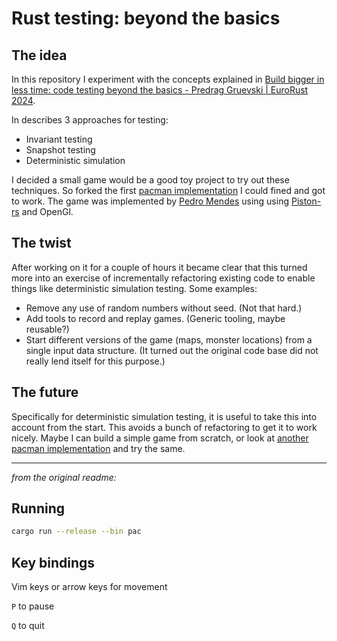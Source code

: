 # Rust testing: beyond the basics

## The idea

In this repository I experiment with the concepts explained in
[Build bigger in less time: code testing beyond the basics - Predrag Gruevski | EuroRust 2024](https://youtu.be/3EFue8PDyic).

In describes 3 approaches for testing:

- Invariant testing
- Snapshot testing
- Deterministic simulation

I decided a small game would be a good toy project to try out these techniques. So forked the first [pacman implementation](https://github.com/mendess/rust-pacman.git) I could fined and got to work. The game was implemented by [Pedro Mendes](https://github.com/mendess) using using [Piston-rs](https://www.piston.rs/) and OpenGl.

## The twist

After working on it for a couple of hours it became clear that this turned more into an exercise of incrementally refactoring existing code to enable things like deterministic simulation testing. Some examples:

- Remove any use of random numbers without seed. (Not that hard.)
- Add tools to record and replay games. (Generic tooling, maybe reusable?)
- Start different versions of the game (maps, monster locations) from a single input data structure. (It turned out the original code base did not really lend itself for this purpose.)


## The future

Specifically for deterministic simulation testing, it is useful to take this into account from the start. This avoids a bunch of refactoring to get it to work nicely. Maybe I can build a simple game from scratch, or look at [another pacman implementation](https://github.com/Warhorst/pacman) and try the same.


---

*from the original readme:*

## Running
```Bash
cargo run --release --bin pac
```

## Key bindings
Vim keys or arrow keys for movement

`P` to pause

`Q` to quit
